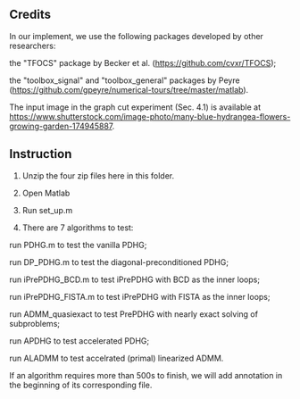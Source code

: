 ## Credits
In our implement, we use the following packages developed by other researchers:

the "TFOCS" package by Becker et al. (https://github.com/cvxr/TFOCS);

the "toolbox_signal" and "toolbox_general" packages by Peyre (https://github.com/gpeyre/numerical-tours/tree/master/matlab).

The input image in the graph cut experiment (Sec. 4.1) is available at https://www.shutterstock.com/image-photo/many-blue-hydrangea-flowers-growing-garden-174945887.

## Instruction
1. Unzip the four zip files here in this folder. 

2. Open Matlab

3. Run set_up.m 

4. There are 7 algorithms to test:

run PDHG.m to test the vanilla PDHG;

run DP_PDHG.m to test the diagonal-preconditioned PDHG;

run iPrePDHG_BCD.m to test iPrePDHG with BCD as the inner loops;

run iPrePDHG_FISTA.m to test iPrePDHG with FISTA as the inner loops;

run ADMM_quasiexact to test PrePDHG with nearly exact solving of subproblems;

run APDHG to test accelerated PDHG;

run ALADMM to test accelrated (primal) linearized ADMM.

If an algorithm requires more than 500s to finish, we will add annotation in the beginning of its corresponding file.
